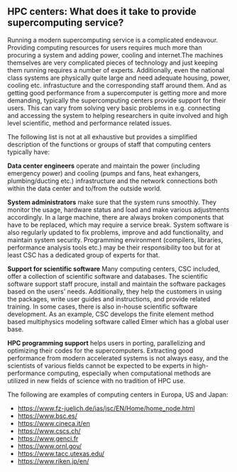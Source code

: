 ## HPC centers: What does it take to provide supercomputing service?

Running a modern supercomputing service is a complicated endeavour. Providing computing resources for users requires much more than procuring a system and adding power, cooling and internet.The machines themselves are very complicated pieces of technology and just keeping them running
requires a number of experts. Additionally, even the national class systems are physically quite large and need adequate housing, power, cooling etc. infrastucture and
the corresponding staff around them. And as getting good performance from a supercomputer is getting more and more demanding, typically the supercomputing centers
provide support for their users. This can vary from solving very basic problems in e.g. connecting and accessing the system to helping researchers in quite involved
and high level scientific, method and performance related issues. 

The following list is not at all exhaustive but provides a simplified description of the functions or groups of staff that computing centers typically have:

**Data center engineers** operate and maintain the power (including emergency power) and cooling (pumps and fans, heat exhangers, plumbing/ducting etc.) infrastructure
and the network connections both within the data center and to/from the outside world.

**System administrators** make sure that the system runs smoothly. They monitor the usage, hardware status and load and make various adjustments accordingly. In a large machine, there are always broken components that have to be replaced, which may require a service break. System software is also regularly updated to fix problems, improve and add functionality, and maintain system security. Programming environment (compilers, libraries, performance analysis tools etc.) may be their responsibility 
too but for at least CSC has a dedicated group of experts for that.

**Support for scientific software** Many computing centers, CSC included, offer a collection of scientific software and databases. The scientific software support staff procure, install and maintain the software packages based on the users' needs. Additionally, they help the customers in using the packages, write user guides and instructions, and provide related training. In some cases, there is also in-house scientific software development. As an example, CSC develops the finite element method based multiphysics modeling software called Elmer which has a global user base.

**HPC programming support** helps users in porting, parallelizing and optimizing their codes for the supercomputers. Extracting good performance from modern accelerated systems is not always easy, and the scientists of various fields cannot be expected to be experts in high-performance computing, especially when computational methods are utilized in new fields of science with no tradition of HPC use.

The following are examples of computing centers in Europa, US and Japan:
- https://www.fz-juelich.de/ias/jsc/EN/Home/home_node.html
- https://www.bsc.es/
- https://www.cineca.it/en
- https://www.cscs.ch/
- https://www.genci.fr
- https://www.ornl.gov/
- https://www.tacc.utexas.edu/
- https://www.riken.jp/en/
